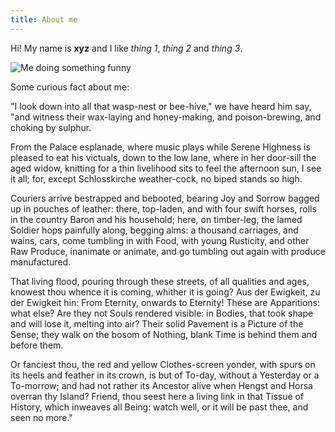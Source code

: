 ```yaml
---
title: About me
---
```


Hi! My name is **xyz** and I like _thing 1_, _thing 2_ and _thing 3_.

![Me doing something funny](https://source.unsplash.com/collection/4324303/800x450?20)

Some curious fact about me:

"I look down into all that wasp-nest or bee-hive," we have heard him say, "and witness their wax-laying and honey-making, and poison-brewing, and choking by sulphur.

From the Palace esplanade, where music plays while Serene Highness is pleased to eat his victuals, down to the low lane, where in her door-sill the aged widow, knitting for a thin livelihood sits to feel the afternoon sun, I see it all; for, except Schlosskirche weather-cock, no biped stands so high.

Couriers arrive bestrapped and bebooted, bearing Joy and Sorrow bagged up in pouches of leather: there, top-laden, and with four swift horses, rolls in the country Baron and his household; here, on timber-leg, the lamed Soldier hops painfully along, begging alms: a thousand carriages, and wains, cars, come tumbling in with Food, with young Rusticity, and other Raw Produce, inanimate or animate, and go tumbling out again with produce manufactured.

That living flood, pouring through these streets, of all qualities and ages, knowest thou whence it is coming, whither it is going? Aus der Ewigkeit, zu der Ewigkeit hin: From Eternity, onwards to Eternity! These are Apparitions: what else? Are they not Souls rendered visible: in Bodies, that took shape and will lose it, melting into air? Their solid Pavement is a Picture of the Sense; they walk on the bosom of Nothing, blank Time is behind them and before them.

Or fanciest thou, the red and yellow Clothes-screen yonder, with spurs on its heels and feather in its crown, is but of To-day, without a Yesterday or a To-morrow; and had not rather its Ancestor alive when Hengst and Horsa overran thy Island? Friend, thou seest here a living link in that Tissue of History, which inweaves all Being: watch well, or it will be past thee, and seen no more."
